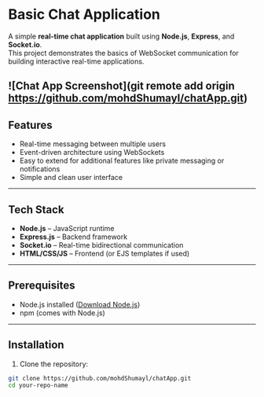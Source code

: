 # Basic Chat Application

A simple **real-time chat application** built using **Node.js**, **Express**, and **Socket.io**.  
This project demonstrates the basics of WebSocket communication for building interactive real-time applications.


![Chat App Screenshot](git remote add origin https://github.com/mohdShumayl/chatApp.git)
---

## Features

- Real-time messaging between multiple users
- Event-driven architecture using WebSockets
- Easy to extend for additional features like private messaging or notifications
- Simple and clean user interface

---

## Tech Stack

- **Node.js** – JavaScript runtime
- **Express.js** – Backend framework
- **Socket.io** – Real-time bidirectional communication
- **HTML/CSS/JS** – Frontend (or EJS templates if used)

---

## Prerequisites

- Node.js installed ([Download Node.js](https://nodejs.org/))
- npm (comes with Node.js)

---

## Installation

1. Clone the repository:

```bash
git clone https://github.com/mohdShumayl/chatApp.git
cd your-repo-name
